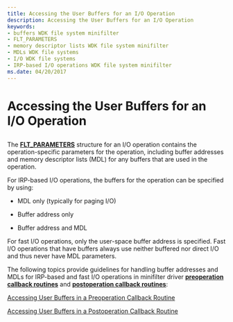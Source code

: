 ```yaml
---
title: Accessing the User Buffers for an I/O Operation
description: Accessing the User Buffers for an I/O Operation
keywords:
- buffers WDK file system minifilter
- FLT_PARAMETERS
- memory descriptor lists WDK file system minifilter
- MDLs WDK file systems
- I/O WDK file systems
- IRP-based I/O operations WDK file system minifilter
ms.date: 04/20/2017
---
```


# Accessing the User Buffers for an I/O Operation


## <span id="ddk_accessing_the_user_buffers_for_an_io_operation_if"></span><span id="DDK_ACCESSING_THE_USER_BUFFERS_FOR_AN_IO_OPERATION_IF"></span>


The [**FLT\_PARAMETERS**](/windows-hardware/drivers/ddi/fltkernel/ns-fltkernel-_flt_parameters) structure for an I/O operation contains the operation-specific parameters for the operation, including buffer addresses and memory descriptor lists (MDL) for any buffers that are used in the operation.

For IRP-based I/O operations, the buffers for the operation can be specified by using:

-   MDL only (typically for paging I/O)

-   Buffer address only

-   Buffer address and MDL

For fast I/O operations, only the user-space buffer address is specified. Fast I/O operations that have buffers always use neither buffered nor direct I/O and thus never have MDL parameters.

The following topics provide guidelines for handling buffer addresses and MDLs for IRP-based and fast I/O operations in minifilter driver [**preoperation callback routines**](/windows-hardware/drivers/ddi/fltkernel/nc-fltkernel-pflt_pre_operation_callback) and [**postoperation callback routines**](/windows-hardware/drivers/ddi/fltkernel/nc-fltkernel-pflt_post_operation_callback):

[Accessing User Buffers in a Preoperation Callback Routine](accessing-user-buffers-in-a-preoperation-callback-routine.md)

[Accessing User Buffers in a Postoperation Callback Routine](accessing-user-buffers-in-a-postoperation-callback-routine.md)

 

